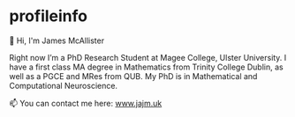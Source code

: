 # profileinfo
👋 Hi, I'm James McAllister

Right now I’m a PhD Research Student at Magee College, Ulster University. 
I have a first class MA degree in Mathematics from Trinity College Dublin, as well as a PGCE and MRes from QUB.
My PhD is in Mathematical and Computational Neuroscience.

📫 You can contact me here: www.jajm.uk

